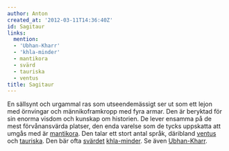 ```yaml
---
author: Anton
created_at: '2012-03-11T14:36:40Z'
id: Sagitaur
links:
  mention:
  - 'Ubhan-Kharr'
  - 'khla-minder'
  - mantikora
  - svärd
  - tauriska
  - ventus
title: Sagitaur
---
```


En sällsynt och urgammal ras som utseendemässigt ser ut som ett lejon med örnvingar och
männikoframkropp med fyra armar. Den är beryktad för sin enorma visdom och kunskap om historien. De
lever ensamma på de mest förvånansvärda platser, den enda varelse som de tycks uppskatta att umgås
med är [mantikora]. Den talar ett stort antal språk, däribland [ventus] och [tauriska]. Den bär ofta
[svärdet][] [khla-minder]. Se även [Ubhan-Kharr].

  [mantikora]: mantikora
  [ventus]: ventus
  [tauriska]: tauriska
  [svärdet]: svärd
  [khla-minder]: khla-minder
  [Ubhan-Kharr]: Ubhan-Kharr

